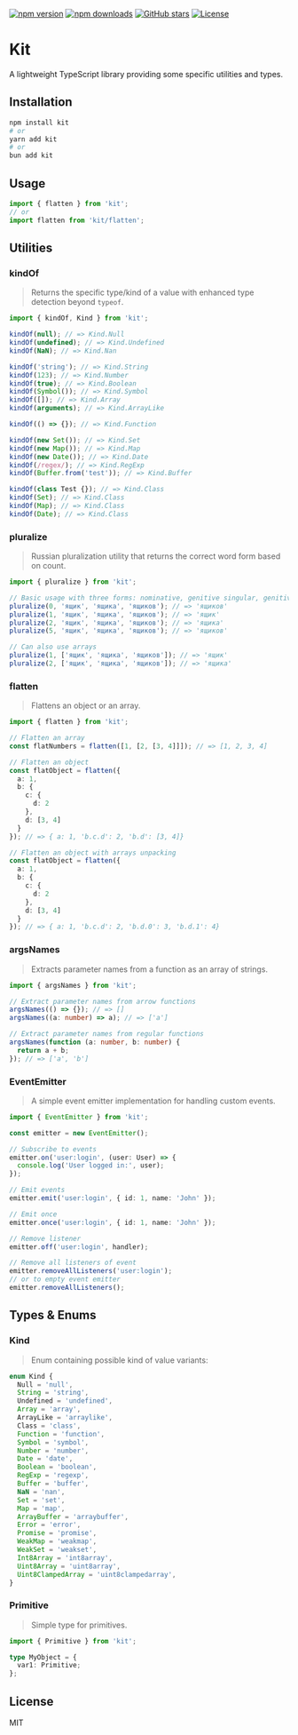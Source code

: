 [![npm version](https://img.shields.io/npm/v/kit.svg?color=blue)](https://www.npmjs.com/package/kit) [![npm downloads](https://img.shields.io/npm/dm/kit.svg?color=brightgreen)](https://www.npmjs.com/package/kit) [![GitHub stars](https://img.shields.io/github/stars/teniryte/kit?style=social)](https://github.com/teniryte/kit) [![License](https://img.shields.io/github/license/teniryte/kit)](LICENSE)

# Kit

A lightweight TypeScript library providing some specific utilities and types.

## Installation

```bash
npm install kit
# or
yarn add kit
# or
bun add kit
```

## Usage

```typescript
import { flatten } from 'kit';
// or
import flatten from 'kit/flatten';

```

## Utilities

### kindOf

> Returns the specific type/kind of a value with enhanced type detection beyond `typeof`.

```ts
import { kindOf, Kind } from 'kit';

kindOf(null); // => Kind.Null
kindOf(undefined); // => Kind.Undefined
kindOf(NaN); // => Kind.Nan

kindOf('string'); // => Kind.String
kindOf(123); // => Kind.Number
kindOf(true); // => Kind.Boolean
kindOf(Symbol()); // => Kind.Symbol
kindOf([]); // => Kind.Array
kindOf(arguments); // => Kind.ArrayLike

kindOf(() => {}); // => Kind.Function

kindOf(new Set()); // => Kind.Set
kindOf(new Map()); // => Kind.Map
kindOf(new Date()); // => Kind.Date
kindOf(/regex/); // => Kind.RegExp
kindOf(Buffer.from('test')); // => Kind.Buffer

kindOf(class Test {}); // => Kind.Class
kindOf(Set); // => Kind.Class
kindOf(Map); // => Kind.Class
kindOf(Date); // => Kind.Class
```

### pluralize

> Russian pluralization utility that returns the correct word form based on count.

```ts
import { pluralize } from 'kit';

// Basic usage with three forms: nominative, genitive singular, genitive plural
pluralize(0, 'ящик', 'ящика', 'ящиков'); // => 'ящиков'
pluralize(1, 'ящик', 'ящика', 'ящиков'); // => 'ящик'
pluralize(2, 'ящик', 'ящика', 'ящиков'); // => 'ящика'
pluralize(5, 'ящик', 'ящика', 'ящиков'); // => 'ящиков'

// Can also use arrays
pluralize(1, ['ящик', 'ящика', 'ящиков']); // => 'ящик'
pluralize(2, ['ящик', 'ящика', 'ящиков']); // => 'ящика'
```

### flatten

> Flattens an object or an array.

```ts
import { flatten } from 'kit';

// Flatten an array
const flatNumbers = flatten([1, [2, [3, 4]]]); // => [1, 2, 3, 4]

// Flatten an object
const flatObject = flatten({
  a: 1,
  b: {
    c: {
      d: 2
    },
    d: [3, 4]
  }
}); // => { a: 1, 'b.c.d': 2, 'b.d': [3, 4]}

// Flatten an object with arrays unpacking
const flatObject = flatten({
  a: 1,
  b: {
    c: {
      d: 2
    },
    d: [3, 4]
  }
}); // => { a: 1, 'b.c.d': 2, 'b.d.0': 3, 'b.d.1': 4}
```

### argsNames

> Extracts parameter names from a function as an array of strings.

```ts
import { argsNames } from 'kit';

// Extract parameter names from arrow functions
argsNames(() => {}); // => []
argsNames((a: number) => a); // => ['a']

// Extract parameter names from regular functions
argsNames(function (a: number, b: number) {
  return a + b;
}); // => ['a', 'b']

```

### EventEmitter

> A simple event emitter implementation for handling custom events.

```ts
import { EventEmitter } from 'kit';

const emitter = new EventEmitter();

// Subscribe to events
emitter.on('user:login', (user: User) => {
  console.log('User logged in:', user);
});

// Emit events
emitter.emit('user:login', { id: 1, name: 'John' });

// Emit once
emitter.once('user:login', { id: 1, name: 'John' });

// Remove listener
emitter.off('user:login', handler);

// Remove all listeners of event
emitter.removeAllListeners('user:login');
// or to empty event emitter
emitter.removeAllListeners();
```

## Types & Enums

### Kind

> Enum containing possible kind of value variants:

```ts
enum Kind {
  Null = 'null',
  String = 'string',
  Undefined = 'undefined',
  Array = 'array',
  ArrayLike = 'arraylike',
  Class = 'class',
  Function = 'function',
  Symbol = 'symbol',
  Number = 'number',
  Date = 'date',
  Boolean = 'boolean',
  RegExp = 'regexp',
  Buffer = 'buffer',
  NaN = 'nan',
  Set = 'set',
  Map = 'map',
  ArrayBuffer = 'arraybuffer',
  Error = 'error',
  Promise = 'promise',
  WeakMap = 'weakmap',
  WeakSet = 'weakset',
  Int8Array = 'int8array',
  Uint8Array = 'uint8array',
  Uint8ClampedArray = 'uint8clampedarray',
}
```

### Primitive

> Simple type for primitives.

```ts
import { Primitive } from 'kit';

type MyObject = {
  var1: Primitive;
};
```

## License

MIT